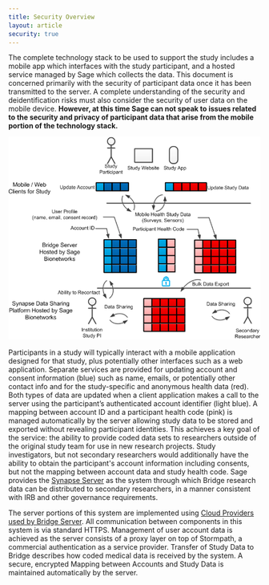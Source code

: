 ```yaml
---
title: Security Overview
layout: article
security: true
---
```


The complete technology stack to be used to support the study includes a mobile app which interfaces with the study participant, and a hosted service managed by Sage which collects the data. This document is concerned primarily with the security of participant data once it has been transmitted to the server. A complete understanding of the security and deidentification risks must also consider the security of user data on the mobile device. **However, at this time Sage can not speak to issues related to the security and privacy of participant data that arise from the mobile portion of the technology stack.**
 
![Activities](/images/security1.png)

Participants in a study will typically interact with a mobile application designed for that study, plus potentially other interfaces such as a web application. Separate services are provided for updating account and consent information (blue) such as name, emails, or potentially other contact info and for the study-specific and anonymous health data (red). Both types of data are updated when a client application makes a call to the server using the participant’s authenticated account identifier (light blue). A mapping between account ID and a participant health code (pink) is managed automatically by the server allowing study data to be stored and exported without revealing participant identities. This achieves a key goal of the service: the ability to provide coded data sets to researchers outside of the original study team for use in new research projects. Study investigators, but not secondary researchers would additionally have the ability to obtain the participant's account information including consents, but not the mapping between account data and study health code. Sage provides the [Synapse Server](https://www.synapse.org/) as the system through which Bridge research data can be distributed to secondary researchers, in a manner consistent with IRB and other governance requirements.

The server portions of this system are implemented using [Cloud Providers used by Bridge Server](/articles/security/cloud_providers.html). All communication between components in this system is via standard HTTPS. Management of user account data is achieved as the server consists of a proxy layer on top of Stormpath, a commercial authentication as a service provider. Transfer of Study Data to Bridge describes how coded medical data is received by the system. A secure, encrypted Mapping between Accounts and Study Data is maintained automatically by the server.
